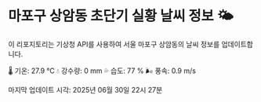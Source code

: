 
# 마포구 상암동 초단기 실황 날씨 정보 🌤️

이 리포지토리는 기상청 API를 사용하여 서울 마포구 상암동의 날씨 정보를 업데이트합니다. 

🌡️ 기온: 27.9 ℃
💧 강수량: 0 mm
💦 습도: 77 %
🌬️ 풍속: 0.9 m/s

마지막 업데이트 시각: 2025년 06월 30일 22시 27분    
